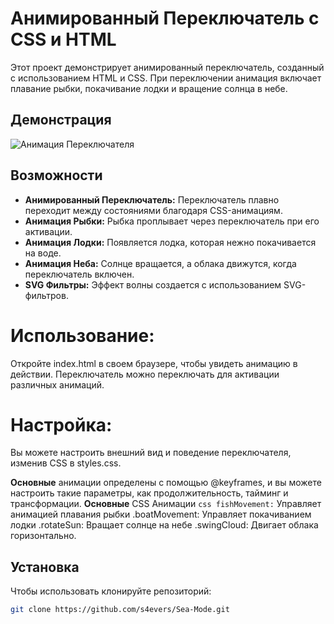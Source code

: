 # Анимированный Переключатель с CSS и HTML

Этот проект демонстрирует анимированный переключатель, созданный с использованием HTML и CSS. При переключении анимация включает плавание рыбки, покачивание лодки и вращение солнца в небе.

## Демонстрация

![Анимация Переключателя](ссылка_на_демо_изображение_или_GIF)  <!-- Добавьте ссылку на изображение или GIF, показывающий анимацию -->

## Возможности

- **Анимированный Переключатель:** Переключатель плавно переходит между состояниями благодаря CSS-анимациям.
- **Анимация Рыбки:** Рыбка проплывает через переключатель при его активации.
- **Анимация Лодки:** Появляется лодка, которая нежно покачивается на воде.
- **Анимация Неба:** Солнце вращается, а облака движутся, когда переключатель включен.
- **SVG Фильтры:** Эффект волны создается с использованием SVG-фильтров.

# Использование:
Откройте index.html в своем браузере, чтобы увидеть анимацию в действии. Переключатель можно переключать для активации различных анимаций.

# Настройка:
Вы можете настроить внешний вид и поведение переключателя, изменив CSS в styles.css. 

**Основные** анимации определены с помощью @keyframes, и вы можете настроить такие параметры, как продолжительность, тайминг и трансформации.
**Основные** CSS Анимации ```css
fishMovement:``` Управляет анимацией плавания рыбки .boatMovement: Управляет покачиванием лодки .rotateSun: Вращает солнце на небе .swingCloud: Двигает облака горизонтально.

## Установка

Чтобы использовать клонируйте репозиторий:

```bash
git clone https://github.com/s4evers/Sea-Mode.git

